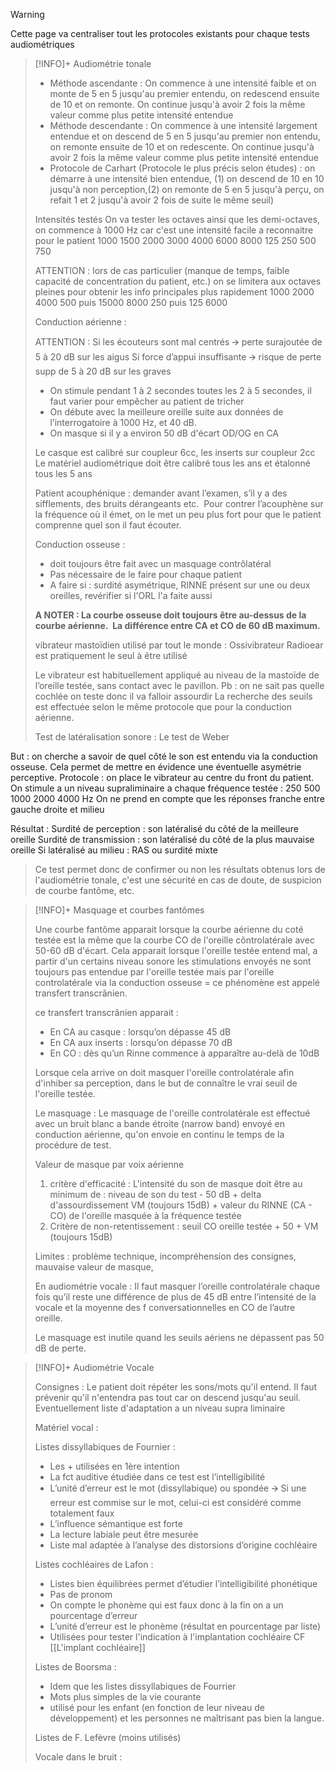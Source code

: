 >[!WARNING] 
>Cette page va centraliser tout les protocoles existants pour chaque tests audiométriques 

>[!INFO]+ Audiométrie tonale
>
>- Méthode ascendante : 
>On commence à une intensité faible et on monte de 5 en 5 jusqu'au premier entendu, on redescend ensuite de 10 et on remonte. On continue jusqu'à avoir 2 fois la même valeur comme plus petite intensité entendue
>- Méthode descendante : 
>On commence à une intensité largement entendue et on descend de 5 en 5 jusqu'au premier non entendu, on remonte ensuite de 10 et on redescente. On continue jusqu'à avoir 2 fois la même valeur comme plus petite intensité entendue
>- Protocole de Carhart (Protocole le plus précis selon études) :
on démarre à une intensité bien entendue, (1) on descend de 10 en 10 jusqu'à non perception,(2) on remonte de 5 en 5 jusqu'à perçu, on refait 1 et 2 jusqu'à avoir 2 fois de suite le même seuil)
>
>Intensités testés
>On va tester les octaves ainsi que les demi-octaves, on commence à 1000 Hz car c'est une intensité facile a reconnaitre pour le patient
>1000 1500 2000 3000 4000 6000 8000 125 250 500 750
>
>ATTENTION : lors de cas particulier (manque de temps, faible capacité de concentration du patient, etc.) on se limitera aux octaves pleines pour obtenir les info principales plus rapidement
>1000 2000 4000 500 puis 15000 8000 250 puis 125 6000
>
>Conduction aérienne :
>
>ATTENTION : 
>Si les écouteurs sont mal centrés 🡪 perte surajoutée de 5 à 20 dB sur les aigus
>Si force d’appui insuffisante 🡪 risque de perte supp de 5 à 20 dB sur les graves
>
>- On stimule pendant 1 à 2 secondes toutes les 2 à 5 secondes, il faut varier pour empêcher au patient de tricher
>- On débute avec la meilleure oreille suite aux données de l’interrogatoire à 1000 Hz, et 40 dB.
>- On masque si il y a environ 50 dB d'écart OD/OG en CA 
>
>Le casque est calibré sur coupleur 6cc, les inserts sur coupleur 2cc
>Le matériel audiométrique doit être calibré tous les ans et étalonné tous les 5 ans
>
>Patient acouphénique : demander avant l’examen, s’il y a des sifflements, des bruits dérangeants etc. 
>Pour contrer l’acouphène sur la fréquence où il émet, on le met un peu plus fort pour que le patient comprenne quel son il faut écouter.
>
>Conduction osseuse : 
>- doit toujours être fait avec un masquage contrôlatéral
>- Pas nécessaire de le faire pour chaque patient
>- A faire si : surdité asymétrique, RINNE présent sur une ou deux oreilles, revérifier si l'ORL l'a faite aussi 
>
>**A NOTER : 
>La courbe osseuse doit toujours être au-dessus de la courbe aérienne. 
>La différence entre CA et CO de 60 dB maximum.**
>
>vibrateur mastoïdien utilisé par tout le monde : Ossivibrateur Radioear est pratiquement le seul à être utilisé
>
>Le vibrateur est habituellement appliqué au niveau de la mastoïde de l’oreille testée, sans contact avec le pavillon.
>Pb : on ne sait pas quelle cochlée on teste donc il va falloir assourdir
>La recherche des seuils est effectuée selon le même protocole que pour la conduction aérienne.
>
>Test de latéralisation sonore : Le test de Weber
>
But : on cherche a savoir de quel côté le son est entendu via la conduction osseuse. Cela permet de mettre en évidence une éventuelle asymétrie perceptive.
Protocole : on place le vibrateur au centre du front du patient. On stimule a un niveau supraliminaire a chaque fréquence testée : 250 500 1000 2000 4000 Hz
On ne prend en compte que les réponses franche entre gauche droite et milieu
>
Résultat : 
Surdité de perception : son latéralisé du côté de la meilleure oreille
Surdité de transmission : son latéralisé du côté de la plus mauvaise oreille
Si latéralisé au milieu : RAS ou surdité mixte
>
>Ce test permet donc de confirmer ou non les résultats obtenus lors de l'audiométrie tonale, c'est une sécurité en cas de doute, de suspicion de courbe fantôme, etc.

>[!INFO]+ Masquage et courbes fantômes
>
>Une courbe fantôme apparait lorsque la courbe aérienne du coté testée est la même que la courbe CO de l'oreille côntrolatérale avec 50-60 dB d'écart. Cela apparait lorsque l'oreille testée entend mal, a partir d'un certains niveau sonore les stimulations envoyés ne sont toujours pas entendue par l'oreille testée mais par l'oreille controlatérale via la conduction osseuse = ce phénomène est appelé transfert transcrânien.
>
>ce transfert transcrânien apparait :
>
>- En CA au casque : lorsqu’on dépasse 45 dB
>- En CA aux inserts : lorsqu’on dépasse 70 dB
>- En CO : dès qu’un Rinne commence à apparaître au-delà de 10dB
>  
>  Lorsque cela arrive on doit masquer l'oreille controlatérale afin d'inhiber sa perception, dans le but de connaître le vrai seuil de l'oreille testée.
>
>Le masquage : 
>Le masquage de l'oreille controlatérale est effectué avec un bruit blanc a bande étroite (narrow band) envoyé en conduction aérienne, qu'on envoie en continu le temps de la procédure de test.
>
>Valeur de masque par voix aérienne
>1) critère d'efficacité : L'intensité du son de masque doit être au minimum de : niveau de son du test - 50 dB + delta d'assourdissement VM (toujours 15dB) + valeur du RINNE (CA - CO) de l'oreille masquée à la fréquence testée
>2) Critère de non-retentissement : seuil CO oreille testée + 50 + VM (toujours 15dB)
>   
>   Limites : problème technique, incompréhension des consignes, mauvaise valeur de masque,
>   
>En audiométrie vocale :
>Il faut masquer l’oreille controlatérale chaque fois qu’il reste une différence de plus de 45 dB entre l’intensité de la vocale et la moyenne des f conversationnelles en CO de l’autre oreille. 
>
>Le masquage est inutile quand les seuils aériens ne dépassent pas 50 dB de perte.

>[!INFO]+ Audiométrie Vocale
>
>
>
>Consignes :
>Le patient doit répéter les sons/mots qu'il entend. Il faut prévenir qu'il n'entendra pas tout car on descend jusqu'au seuil.
>Eventuellement liste d'adaptation a un niveau supra liminaire
>
>
>
>Matériel vocal : 
>
>Listes dissyllabiques de Fournier : 
>
>- Les + utilisées en 1ère intention 
>- La fct auditive étudiée dans ce test est l’intelligibilité 
>- L’unité d’erreur est le mot (dissyllabique) ou spondée 🡪 Si une erreur est commise sur le mot, celui-ci est considéré comme totalement faux 
>- L’influence sémantique est forte 
>- La lecture labiale peut être mesurée 
>- Liste mal adaptée à l’analyse des distorsions d’origine cochléaire
>
>Listes cochléaires de Lafon :
>
>- Listes bien équilibrées permet d’étudier l’intelligibilité phonétique
>- Pas de pronom 
>- On compte le phonème qui est faux donc à la fin on a un pourcentage d’erreur 
>- L’unité d’erreur est le phonème (résultat en pourcentage par liste)
>- Utilisées pour tester l'indication à l'implantation cochléaire CF [[L'implant cochléaire]]
>
>Listes de Boorsma :
>
>- Idem que les listes dissyllabiques de Fourrier 
>- Mots plus simples de la vie courante
>- utilisé pour les enfant (en fonction de leur niveau de développement) et les personnes ne maîtrisant pas bien la langue.
>
>  Listes de F. Lefèvre (moins utilisés)
>  
>  
>  Vocale dans le bruit :


